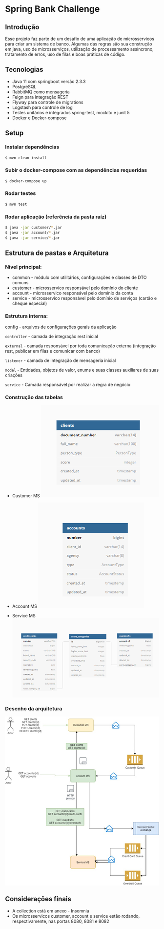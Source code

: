 # Spring Bank Challenge

## Introdução
Esse projeto faz parte de um desafio de uma aplicação de microsservicos para criar um sistema de banco. 
Algumas das regras são sua construção em java, uso de microsserviços, utilização de processamento assíncrono, 
tratamento de erros, uso de filas e boas práticas de código.

## Tecnologias

- Java 11 com springboot versão 2.3.3
- PostgreSQL
- RabbitMQ como mensageria
- Feign para integração REST
- Flyway para controle de migrations
- Logstash para controle de log
- Testes unitários e integrados spring-test, mockito e junit 5
- Docker e Docker-compose

## Setup

### Instalar dependências

```bash
$ mvn clean install
```

### Subir o docker-compose com as dependências requeridas

```bash
$ docker-compose up
```

### Rodar testes

```bash
$ mvn test
```

### Rodar aplicação (referência da pasta raíz)

```bash
$ java -jar customer/*.jar 
$ java -jar account/*.jar
$ java -jar service/*.jar
```

## Estrutura de pastas e Arquitetura

### Nível principal:
- common   - módulo com utilitários, configurações e classes de DTO comuns
- customer - microsservico responsável pelo domínio do cliente 
- account  - microsservico responsável pelo domínio da conta
- service  - microsservico responsável pelo domínio de serviços (cartão e cheque especial)

### Estrutura interna:
config - arquivos de configurações gerais da aplicação

`controller` - camada de integração rest inicial

`external` - camada responsável por toda comunicação externa (integração rest, publicar em filas e comunicar com banco)

`listener` - camada de integração de mensageria inicial

`model` - Entidades, objetos de valor, enums e suas classes auxiliares de suas criações

`service` - Camada responsável por realizar a regra de negócio


### Construção das tabelas
- Customer MS
![Customer MS](https://github.com/rodrigorpo/spring-bank/blob/master/images/customer_ms.png)

- Account MS
![Account MS](https://github.com/rodrigorpo/spring-bank/blob/master/images/account_ms.png)

- Service MS
![Service MS](https://github.com/rodrigorpo/spring-bank/blob/master/images/service_ms.png)


### Desenho da arquitetura
![Arquitetura](https://github.com/rodrigorpo/spring-bank/blob/master/images/architecture-example.jpg)


## Considerações finais
- A collection está em anexo - Insomnia
- Os microsservicos customer, account e service estão rodando, respectivamente, nas portas 8080, 8081 e 8082